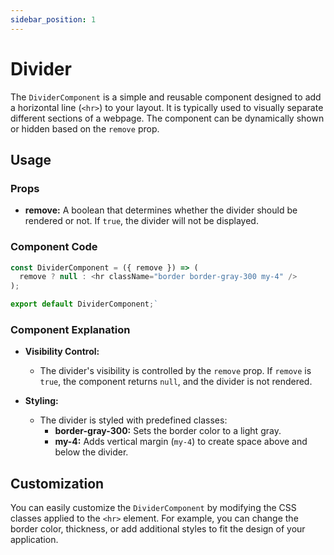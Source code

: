 ```yaml
---
sidebar_position: 1
---
```


# Divider

The `DividerComponent` is a simple and reusable component designed to add a horizontal line (`<hr>`) to your layout. It is typically used to visually separate different sections of a webpage. The component can be dynamically shown or hidden based on the `remove` prop.

## Usage

### Props

-   **remove:** A boolean that determines whether the divider should be rendered or not. If `true`, the divider will not be displayed.


### Component Code
```js title="src/components/availableComponents/DividerComponent.js"
const DividerComponent = ({ remove }) => (
  remove ? null : <hr className="border border-gray-300 my-4" />
);

export default DividerComponent;` 
```
### Component Explanation

-   **Visibility Control:**
    
    -   The divider's visibility is controlled by the `remove` prop. If `remove` is `true`, the component returns `null`, and the divider is not rendered.
-   **Styling:**
    
    -   The divider is styled with predefined classes:
        -   **border-gray-300:** Sets the border color to a light gray.
        -   **my-4:** Adds vertical margin (`my-4`) to create space above and below the divider.

## Customization

You can easily customize the `DividerComponent` by modifying the CSS classes applied to the `<hr>` element. For example, you can change the border color, thickness, or add additional styles to fit the design of your application.